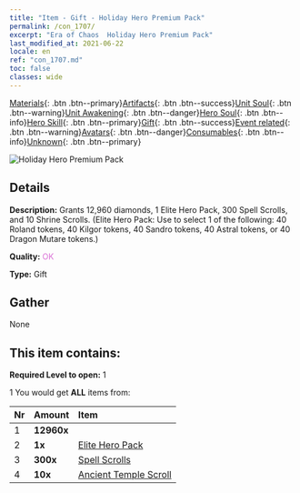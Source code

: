 ```yaml
---
title: "Item - Gift - Holiday Hero Premium Pack"
permalink: /con_1707/
excerpt: "Era of Chaos  Holiday Hero Premium Pack"
last_modified_at: 2021-06-22
locale: en
ref: "con_1707.md"
toc: false
classes: wide
---
```

 [Materials](/Items/){: .btn .btn--primary}[Artifacts](/Items/Artifacts/){: .btn .btn--success}[Unit Soul](/Items/UnitSoul/){: .btn .btn--warning}[Unit Awakening](/Items/UnitAwakening/){: .btn .btn--danger}[Hero Soul](/Items/HeroSoul/){: .btn .btn--info}[Hero Skill](/Items/HeroSkill/){: .btn .btn--primary}[Gift](/Items/Gift/){: .btn .btn--success}[Event related](/Items/Events/){: .btn .btn--warning}[Avatars](/Items/Avatars/){: .btn .btn--danger}[Consumables](/Items/Consumables/){: .btn .btn--info}[Unknown](/Items/Unknown/){: .btn .btn--primary}

 ![Holiday Hero Premium Pack](/images/t/i_907323.png)

## Details
 **Description:** Grants 12,960 diamonds, 1 Elite Hero Pack, 300 Spell Scrolls, and 10 Shrine Scrolls. (Elite Hero Pack: Use to select 1 of the following: 40 Roland tokens, 40 Kilgor tokens, 40 Sandro tokens, 40 Astral tokens, or 40 Dragon Mutare tokens.)

 **Quality:** <span style="color: #DA70D6">OK</span>

 **Type:** Gift

## Gather

  None

## This item contains:

 **Required Level to open:** 1

 1 You would get **ALL** items  from:

  | Nr | Amount |     Item    |
  |:---|:-------|:------------|
  | 1 |  **12960x** | <i class="fas fa-gem"/> |  | 
  | 2 |  **1x** | [Elite Hero Pack](/Items/con_1696/) |  | 
  | 3 |  **300x** | [Spell Scrolls](/Items/con_694/) |  | 
  | 4 |  **10x** | [Ancient Temple Scroll](/Items/con_697/) |  | 
